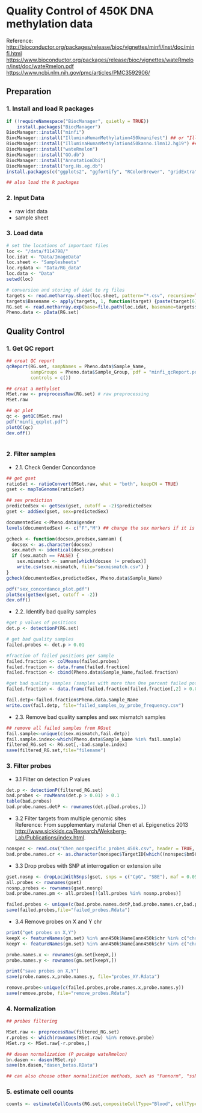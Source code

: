 # Quality Control of 450K DNA methylation data

Reference: <br>
http://bioconductor.org/packages/release/bioc/vignettes/minfi/inst/doc/minfi.html <br>
https://www.bioconductor.org/packages/release/bioc/vignettes/wateRmelon/inst/doc/wateRmelon.pdf <br>
https://www.ncbi.nlm.nih.gov/pmc/articles/PMC3592906/ <br>

## Preparation

### 1. Install and load R packages

```R
if (!requireNamespace("BiocManager", quietly = TRUE))
    install.packages("BiocManager")
BiocManager::install("minfi")
BiocManager::install("IlluminaHumanMethylation450kmanifest") ## or "IlluminaHumanMethylationEPICmanifest" for EPIC array
BiocManager::install("IlluminaHumanMethylation450kanno.ilmn12.hg19") ## or "IlluminaHumanMethylationEPICanno.ilm10b2.hg19" for EPIC array
BiocManager::install("wateRmelon")
BiocManager::install("GO.db")
BiocManager::install("AnnotationDbi")
BiocManager::install("org.Hs.eg.db")
install.packages(c("ggplots2", "ggfortify", "RColorBrewer", "gridExtra", "pheatmap", "sva", "MASS", "compare", "tableone", "matrixStats", "plyr", "qqman", "Hmisc", "splines", "foreach", "doParallel", "fastcluster", "dynamicTreeCut", "survival"))

## also load the R packages

```

### 2. Input Data
* raw idat data
* sample sheet 

### 3. Load data

```R
# set the locations of important files
loc <- "/data/f114798/"
loc.idat <- "Data/ImageData"
loc.sheet <- "Samplesheets"
loc.rgdata <- "Data/RG_data"
loc.data <- "Data"
setwd(loc)

# conversion and storing of idat to rg files 
targets <- read.metharray.sheet(loc.sheet, pattern="*.csv", recursive=TRUE)
targets$Basename <- apply(targets, 1, function(target) {paste(target[6], target[7], sep="_")})
RG.set <- read.metharray.exp(base=file.path(loc.idat, basename=targets$Slide), targets=targets, recursive=TRUE)
Pheno.data <- pData(RG.set)

```

## Quality Control

### 1. Get QC report

```R
## creat QC report
qcReport(RG.set, sampNames = Pheno.data$Sample_Name, 
         sampGroups = Pheno.data$Sample_Group, pdf = "minfi_qcReport.pdf", maxSamplesPerPage = 6, 
         controls = c())

## creat a methylset
MSet.raw <- preprocessRaw(RG.set) # raw preprocessing
MSet.raw

## qc plot
qc <- getQC(MSet.raw)
pdf("minfi_qcplot.pdf")
plotQC(qc)
dev.off()
         
```

### 2. Filter samples

* 2.1. Check Gender Concordance
```R
## get gset
ratioSet <- ratioConvert(MSet.raw, what = "both", keepCN = TRUE)
gset <- mapToGenome(ratioSet)

## sex prediction
predictedSex <- getSex(gset, cutoff = -2)$predictedSex
gset <- addSex(gset, sex=predictedSex)

documentedSex <-Pheno.data$gender
levels(documentedSex) <- c("F","M") ## change the sex markers if it is not F and M in your origin data

gcheck <- function(docsex,predsex,samnam) {
  docsex <- as.character(docsex)
  sex.match <- identical(docsex,predsex)
  if (sex.match == FALSE) {
    sex.mismatch <- samnam[which(docsex != predsex)]
    write.csv(sex.mismatch, file="sexmismatch.csv") }
}
gcheck(documentedSex,predictedSex, Pheno.data$Sample_Name)

pdf("sex_concordance_plot.pdf")
plotSex(getSex(gset, cutoff = -2))
dev.off()

```

* 2.2. Identify bad quality samples

```R
#get p values of positions
det.p <- detectionP(RG.set)

# get bad quality samples 
failed.probes <- det.p > 0.01

#fraction of failed positions per sample 
failed.fraction <- colMeans(failed.probes)
failed.fraction <- data.frame(failed.fraction)
failed.fraction <- cbind(Pheno.data$Sample_Name,failed.fraction)

#get bad quality samples (samples with more than 0ne percent failed positions)
failed.fraction <- data.frame(failed.fraction[failed.fraction[,2] > 0.01,])

fail.detp<-failed.fraction$Pheno.data.Sample_Name
write.csv(fail.detp, file="failed_samples_by_probe_frequency.csv")

```

* 2.3. Remove bad quality samples and sex mismatch samples

```R
## remove all failed samples from RGset
fail.sample<-unique(c(sex.mismatch,fail.detp))
fail.sample.index<-which(Pheno.data$Sample_Name %in% fail.sample)
filtered_RG.set <- RG.set[,-bad.sample.index]
save(filtered_RG.set,file="filename")
```

### 3. Filter probes

* 3.1 Filter on detection P values

```R
det.p <- detectionP(filtered_RG.set)
bad.probes <- rowMeans(det.p > 0.01) > 0.1
table(bad.probes)
bad.probe.names.detP <- rownames(det.p[bad.probes,])

```

* 3.2 Filter targets from multiple genomic sites <br>
Reference: From supplementary material Chen et al. Epigenetics 2013 <br>
http://www.sickkids.ca/Research/Weksberg-Lab/Publications/index.html. 

```R
nonspec <- read.csv("Chen_nonspecific_probes_450k.csv", header = TRUE, sep = ";")
bad.probe.names.cr <- as.character(nonspec$TargetID[which((nonspec$bm50 + nonspec$bm49 + nonspec$bm48 + nonspec$bm47) > 0)]) 

```

* 3.3 Drop probes with SNP at interrogation or extension site

```R
gset.nosnp <- dropLociWithSnps(gset, snps = c("CpG", "SBE"), maf = 0.05)
all.probes <- rownames(gset)
nosnp.probes <- rownames(gset.nosnp)
bad.probe.names.pm <- all.probes[!(all.probes %in% nosnp.probes)]

failed.probes <- unique(c(bad.probe.names.detP,bad.probe.names.cr,bad.probe.names.pm))
save(failed.probes,file="failed_probes.Rdata")

```

* 3.4 Remove probes on X and Y chr

```R
print("get probes on X,Y")
keepX <- featureNames(gm.set) %in% ann450k$Name[ann450k$chr %in% c("chrX")]
keepY <- featureNames(gm.set) %in% ann450k$Name[ann450k$chr %in% c("chrY")]

probe.names.x <- rownames(gm.set[keepX,])
probe.names.y <- rownames(gm.set[keepY,])

print("save probes on X,Y")
save(probe.names.x,probe.names.y, file="probes_XY.Rdata")

remove.probe<-unique(c(failed.probes,probe.names.x,probe.names.y))
save(remove.probe, file="remove_probes.Rdata")
```

### 4. Normalization 

```R
## probes filtering

MSet.raw <- preprocessRaw(filtered_RG.set)
r.probes <- which(rownames(MSet.raw) %in% remove.probe)
MSet.rp <- MSet.raw[-r.probes,]

## dasen normalization (P pacakge wateRmelon)
bn.dasen <- dasen(MSet.rp)
save(bn.dasen,"dasen_betas.RData")

## can also choose other normalization methods, such as "Funnorm", "ssNoob", "Quantile" from minfi package

```

### 5. estimate cell counts

```R
counts <- estimateCellCounts(RG.set,compositeCellType="Blood", cellTypes = c("CD8T","CD4T", "NK","Bcell","Mono","Eos","Neu"), meanPlot = FALSE)

```


